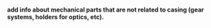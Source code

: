 #### add info about mechanical parts that are not related to casing (gear systems, holders for optics, etc).
